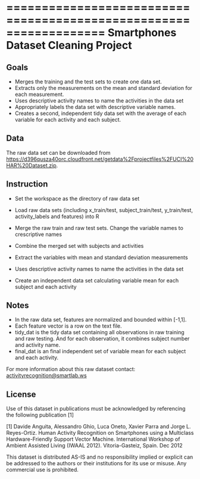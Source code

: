 ==================================================================
Smartphones Dataset Cleaning Project
==================================================================

Goals
-------------
- Merges the training and the test sets to create one data set.
- Extracts only the measurements on the mean and standard deviation for each measurement. 
- Uses descriptive activity names to name the activities in the data set
- Appropriately labels the data set with descriptive variable names. 
- Creates a second, independent tidy data set with the average of each variable for each activity and each subject.

Data
---------------
The raw data set can be downloaded from
https://d396qusza40orc.cloudfront.net/getdata%2Fprojectfiles%2FUCI%20HAR%20Dataset.zip.

Instruction 
----------------------------------------------------------------
- Set the workspace as the directory of raw data set

- Load raw data sets (including x_train/test, subject_train/test, y_train/test, activity_labels and features) into R

- Merge the raw train and raw test sets. Change the variable names to crescriptive names

- Combine the merged set with subjects and activities

- Extract the variables with mean and standard deviation measurements

- Uses descriptive activity names to name the activities in the data set

- Create an independent data set calculating variable mean for each subject and each activity



Notes 
----------------------------------------------------------------

- In the raw data set, features are normalized and bounded within [-1,1].
- Each feature vector is a row on the text file.
- tidy_dat is the tidy data set containing all observations in raw training and raw testing. And for each observation, it combines subject number and activity name.
- final_dat is an final independent set of variable mean for each subject and each activity.

For more information about this raw dataset contact: activityrecognition@smartlab.ws

License
----------------------------------------------------------------

Use of this dataset in publications must be acknowledged by referencing the following publication [1] 

[1] Davide Anguita, Alessandro Ghio, Luca Oneto, Xavier Parra and Jorge L. Reyes-Ortiz. Human Activity Recognition on Smartphones using a Multiclass Hardware-Friendly Support Vector Machine. International Workshop of Ambient Assisted Living (IWAAL 2012). Vitoria-Gasteiz, Spain. Dec 2012

This dataset is distributed AS-IS and no responsibility implied or explicit can be addressed to the authors or their institutions for its use or misuse. Any commercial use is prohibited.
